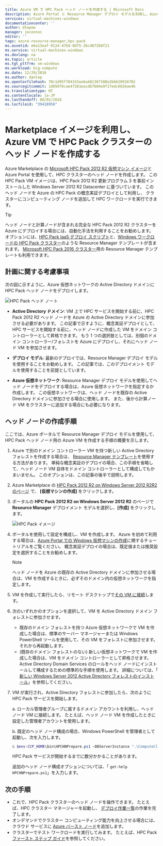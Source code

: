 ```yaml
---
title: Azure VM で HPC Pack ヘッド ノードを作成する | Microsoft Docs
description: Azure Portal と Resource Manager デプロイ モデルを利用し、Azure VM で Microsoft HPC Pack 2012 R2 ヘッド ノードを作成する方法について説明します。
services: virtual-machines-windows
documentationcenter: ''
author: dlepow
manager: jeconnoc
editor: ''
tags: azure-resource-manager,hpc-pack
ms.assetid: e6a13eaf-9124-47b4-8d75-2bc4672b8f21
ms.service: virtual-machines-windows
ms.devlang: na
ms.topic: article
ms.tgt_pltfrm: vm-windows
ms.workload: big-compute
ms.date: 12/29/2016
ms.author: danlep
ms.openlocfilehash: 70c1d95f704315ee6a481367188e2bb620916702
ms.sourcegitcommit: 1d850f6cae47261eacdb7604a9f17edc6626ae4b
ms.translationtype: HT
ms.contentlocale: ja-JP
ms.lasthandoff: 08/02/2018
ms.locfileid: "39428958"
---
```

# <a name="create-the-head-node-of-an-hpc-pack-cluster-in-an-azure-vm-with-a-marketplace-image"></a>Marketplace イメージを利用し、Azure VM で HPC Pack クラスターのヘッド ノードを作成する
Azure Marketplace の [Microsoft HPC Pack 2012 R2 仮想マシン イメージ](https://azure.microsoft.com/marketplace/partners/microsoft/hpcpack2012r2onwindowsserver2012r2/)と Azure Portal を使用して、HPC クラスターのヘッド ノードを作成します。 この HPC Pack VM イメージは、HPC Pack 2012 R2 更新プログラム 3 を事前インストールした Windows Server 2012 R2 Datacenter に基づいています。 このヘッド ノードを Azure の HPC Pack の概念実証デプロイとして利用し、 クラスターにコンピューティング ノードを追加して HPC ワークロードを実行できます。

> [!TIP]
> ヘッド ノードと計算ノードが含まれる完全な HPC Pack 2012 R2 クラスターを Azure にデプロイする場合には、自動化手法を利用することをお勧めします。 オプションには、[HPC Pack IaaS デプロイ スクリプト](classic/hpcpack-cluster-powershell-script.md?toc=%2fazure%2fvirtual-machines%2fwindows%2fclassic%2ftoc.json)と、[Windows ワークロードの HPC Pack クラスター](https://azure.microsoft.com/marketplace/partners/microsofthpc/newclusterwindowscn/)のような Resource Manager テンプレートが含まれます。 [Microsoft HPC Pack 2016 クラスター](https://github.com/MsHpcPack/HPCPack2016/tree/master/newcluster-templates)用の Resource Manager テンプレートも利用できます。 
> 
> 

## <a name="planning-considerations"></a>計画に関する考慮事項
次の図に示すように、Azure 仮想ネットワークの Active Directory ドメインに HPC Pack ヘッド ノードをデプロイします。

![HPC Pack ヘッド ノート][headnode]

* **Active Directory ドメイン**: VM 上で HPC サービスを開始する前に、HPC Pack 2012 R2 ヘッド ノードを Azure の Active Directory ドメインに参加させる必要があります。 この記事で示すように、概念実証デプロイとして、HPC サービスを開始する前に、ヘッド ノードに作成した VM をドメイン コントローラーとして昇格できます。 もう 1 つの選択肢としては、別個のドメイン コントローラー/フォレストを Azure にデプロイし、それにヘッド ノード VM を参加させます。

* **デプロイ モデル**: 最新のデプロイでは、Resource Manager デプロイ モデルを使用することをお勧めします。 この記事では、このデプロイメント モデルを使用することを前提としています。

* **Azure 仮想ネットワーク**: Resource Manager デプロイ モデルを使用してヘッド ノードをデプロイする場合は、Azure 仮想ネットワークを指定するか作成します。 この仮想ネットワークは、ヘッド ノードを既存の Active Directory ドメインに参加させる場合に使用します。 また、後から計算ノード VM をクラスターに追加する場合にも必要になります。

## <a name="steps-to-create-the-head-node"></a>ヘッド ノードの作成手順
ここでは、Azure ポータルで Resource Manager デプロイ モデルを使用して、HPC Pack ヘッド ノード用の Azure VM を作成する手順の概要を示します。 

1. Azure で別のドメイン コントローラー VM を持つ新しい Active Directory フォレストを作成する場合は、 [Resource Manager テンプレート](https://github.com/Azure/azure-quickstart-templates/tree/master/active-directory-new-domain-ha-2-dc)を使用する方法があります。 単純な概念実証のデプロイの場合、この手順を省略して、ヘッド ノード VM 自体をドメイン コントローラーとして構成してもかまいません。 このオプションは、この記事の後半で説明します。
1. Azure Marketplace の [HPC Pack 2012 R2 on Windows Server 2012 R2R2 のページ](https://azure.microsoft.com/marketplace/partners/microsoft/hpcpack2012r2onwindowsserver2012r2/) で、 **[仮想マシンの作成]** をクリックします。 
1. ポータルの **HPC Pack 2012 R2 on Windows Server 2012 R2** のページで **Resource Manager** デプロイメント モデルを選択し、**[作成]** をクリックします。
   
    ![HPC Pack イメージ][marketplace]
1. ポータルを使用して設定を構成し、VM を作成します。 Azure を初めて利用する場合は、[Azure Portal での Windows 仮想マシンの作成](../virtual-machines-windows-hero-tutorial.md?toc=%2fazure%2fvirtual-machines%2fwindows%2ftoc.json)に関するチュートリアルをご覧ください。 概念実証デプロイの場合は、既定値または推奨設定を選択することをお勧めします。
   
   > [!NOTE]
   > ヘッド ノードを Azure の既存の Active Directory ドメインに参加させる場合は、VM を作成するときに、必ずそのドメイン内の仮想ネットワークを指定します。
   > 
   > 
1. VM を作成して実行したら、リモート デスクトップで[その VM に接続](connect-logon.md?toc=%2fazure%2fvirtual-machines%2fwindows%2ftoc.json)します。 
1. 次のいずれかのオプションを選択して、VM を Active Directory ドメイン フォレストに参加させます。
   
   * 既存のドメイン フォレストを持つ Azure 仮想ネットワークで VM を作成した場合は、標準のサーバー マネージャーまたは Windows PowerShell ツールを使用して、その VM をフォレストに参加させます。 それから再起動します。
   * (既存のドメイン フォレストのない) 新しい仮想ネットワークで VM を作成した場合は、VM をドメイン コントローラーとして昇格させます。 Active Directory Domain Services のロールをヘッド ノードにインストールして構成するための標準的な手順を使用します。 詳細については、「 [新しい Windows Server 2012 Active Directory フォレストのインストール](https://technet.microsoft.com/library/jj574166.aspx)」を参照してください。
1. VM が実行され、Active Directory フォレストに参加したら、次のように HPC Pack サービスを開始します。
   
    a. ローカル管理者グループに属するドメイン アカウントを利用し、ヘッド ノード VM に接続します。 たとえば、ヘッド ノード VM を作成したときに設定した管理者アカウントを使用します。
   
    b. 既定のヘッド ノード構成の場合、Windows PowerShell を管理者として起動し、次を入力します。
   
    ```PowerShell
    & $env:CCP_HOME\bin\HPCHNPrepare.ps1 –DBServerInstance ".\ComputeCluster"
    ```
   
    HPC Pack サービスが開始するまでに数分かかることがあります。
   
    追加のヘッド ノード構成オプションについては、「 `get-help HPCHNPrepare.ps1`」を入力します。

## <a name="next-steps"></a>次の手順
* これで、HPC Pack クラスターのヘッド ノードを操作できます。 たとえば、HPC クラスター マネージャーを起動し、 [デプロイ作業一覧](https://technet.microsoft.com/library/jj884141.aspx)の作業を完了します。
* オンデマンドでクラスター コンピューティング能力を向上させる場合には、クラウド サービスに [Azure バースト ノード](classic/hpcpack-cluster-node-burst.md?toc=%2fazure%2fvirtual-machines%2fwindows%2fclassic%2ftoc.json)を追加します。 
* クラスターでテスト ワークロードを実行してみます。 たとえば、HPC Pack [ファースト ステップ ガイド](https://technet.microsoft.com/library/jj884144)を参照してください。

<!--Image references-->
[headnode]: ./media/hpcpack-cluster-headnode/headnode.png
[marketplace]: ./media/hpcpack-cluster-headnode/marketplace.png
